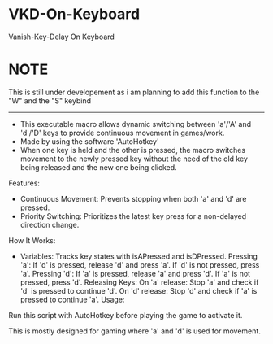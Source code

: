 # VKD-On-Keyboard
Vanish-Key-Delay On Keyboard

# NOTE
This is still under developement as i am planning to add this function to the "W" and the "S" keybind

------------------------------------------

* This executable macro allows dynamic switching between 'a'/'A' and 'd'/'D' keys to provide continuous movement in games/work.
* Made by using the software 'AutoHotkey'
* When one key is held and the other is pressed, the macro switches movement to the newly pressed key without the need of the old key being released and the new one being clicked.

Features:

* Continuous Movement: Prevents stopping when both 'a' and 'd' are pressed.
* Priority Switching: Prioritizes the latest key press for a non-delayed direction change.

How It Works:

* Variables: Tracks key states with isAPressed and isDPressed.
Pressing 'a':
If 'd' is pressed, release 'd' and press 'a'.
If 'd' is not pressed, press 'a'.
Pressing 'd':
If 'a' is pressed, release 'a' and press 'd'.
If 'a' is not pressed, press 'd'.
Releasing Keys:
On 'a' release: Stop 'a' and check if 'd' is pressed to continue 'd'.
On 'd' release: Stop 'd' and check if 'a' is pressed to continue 'a'.
Usage:

Run this script with AutoHotkey before playing the game to activate it.

This is mostly designed for gaming where 'a' and 'd' is used for movement.
